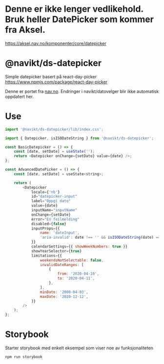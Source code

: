 # Denne er ikke lenger vedlikehold. Bruk heller DatePicker som kommer fra Aksel.
https://aksel.nav.no/komponenter/core/datepicker

# @navikt/ds-datepicker

Simple datepicker basert på react-day-picker
https://www.npmjs.com/package/react-day-picker

Denne er portet fra [nav.no](https://github.com/navikt/datovelger). Endringer i navikt/datovelger
blir ikke automatisk oppdatert her.

# Use

```javascript
import '@navikt/ds-datepicker/lib/index.css';

import { Datepicker, isISODateString } from '@navikt/ds-datepicker';

const BasicDatepicker = () => {
    const [date, setDate] = useState('');
    return <Datepicker onChange={setDato} value={date} />;
};

const AdvancedDatePicker = () => {
    const [date, setDate] = useState<string>;

    return (
        <Datepicker
            locale={'nb'}
            id="datepicker-input"
            label="Oppgi dato"
            value={date}
            inputName="inputName"
            onChange={setDate}
            error="En feilmelding"
            disabled={false}
            inputProps={{
                name: 'dateInput',
                'aria-invalid': date !== '' && isISODateString(date) === false,
            }}
            calendarSettings={{ showWeekNumbers: true }}
            showYearSelector={true}
            limitations={{
                weekendsNotSelectable: false,
                invalidDateRanges: [
                    {
                        from: '2020-04-10',
                        to: '2020-04-11',
                    },
                ],
                minDate: '2000-04-03',
                maxDate: '2020-12-12',
            }}
        />
    );
};
```

# Storybook

Starter storybook med enkelt eksempel som viser noe av funksjonaliteten

```
npm run storybook
```
